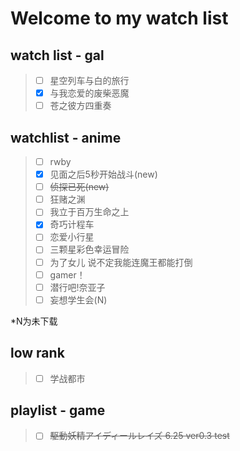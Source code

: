 # Welcome to my watch list

## watch list - gal
> - [ ] 星空列车与白的旅行
> - [x] 与我恋爱的废柴恶魔
> - [ ] 苍之彼方四重奏



## watchlist - anime
> - [ ] rwby
> - [x] 见面之后5秒开始战斗(new)
> - [ ] ~~侦探已死(new)~~
> - [ ] 狂赌之渊
> - [ ] 我立于百万生命之上
> - [x] 奇巧计程车
> - [ ] 恋爱小行星
> - [ ] 三颗星彩色幸运冒险
> - [ ] 为了女儿 说不定我能连魔王都能打倒
> - [ ] gamer！
> - [ ] 潜行吧!奈亚子
> - [ ] 妄想学生会(N)
>



*N为未下载

## low rank
>- [ ] 学战都市

## playlist - game
> - [ ] ~~駆動妖精アイディールレイズ     6.25 ver0.3 test~~

